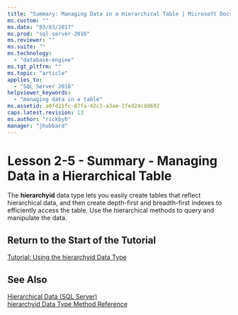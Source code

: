 ```yaml
---
title: "Summary: Managing Data in a Hierarchical Table | Microsoft Docs"
ms.custom: ""
ms.date: "03/03/2017"
ms.prod: "sql-server-2016"
ms.reviewer: ""
ms.suite: ""
ms.technology: 
  - "database-engine"
ms.tgt_pltfrm: ""
ms.topic: "article"
applies_to: 
  - "SQL Server 2016"
helpviewer_keywords: 
  - "managing data in a table"
ms.assetid: a0fd21fc-87fa-42c3-a3ae-1fed24cdd692
caps.latest.revision: 13
ms.author: "rickbyh"
manager: "jhubbard"
---
```

# Lesson 2-5 - Summary - Managing Data in a Hierarchical Table
The **hierarchyid** data type lets you easily create tables that reflect hierarchical data, and then create depth-first and breadth-first indexes to efficiently access the table. Use the hierarchical methods to query and manipulate the data.  
  
## Return to the Start of the Tutorial  
[Tutorial: Using the hierarchyid Data Type](../../../relational-databases/tables/tutorials/tutorial-using-the-hierarchyid-data-type.md)  
  
## See Also  
[Hierarchical Data &#40;SQL Server&#41;](../../../relational-databases/hierarchical-data-sql-server.md)  
[hierarchyid Data Type Method Reference](http://msdn.microsoft.com/library/01a050f5-7580-4d5f-807c-7f11423cbb06)  
  
  
  
